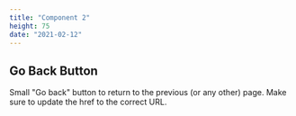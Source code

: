 ```yaml
---
title: "Component 2"
height: 75
date: "2021-02-12"
---
```



## Go Back Button

Small "Go back" button to return to the previous (or any other) page. Make sure to update the href to the correct URL.
